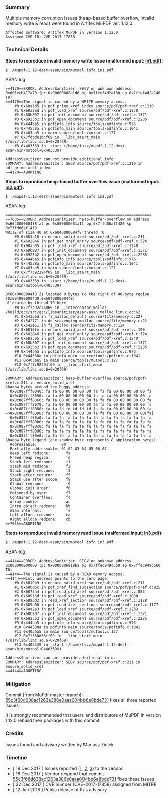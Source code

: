 ### Summary

Multiple memory corruption issues (heap-based buffer overflow, invalid memory write & read) were found in Artifex MuPDF ver. 1.12.0.

```
Affected Software: Artifex MuPDF in version 1.12.0
Assigned CVE-ID: CVE-2017-17858
```

### Technical Details

**Steps to reproduce invalid memory write issue (malformed input: [in1.pdf](mzet-adv-2017-01/in1.pdf)):**

```
$ ./mupdf-1.12-dest-asan/bin/mutool info in1.pdf
```

ASAN log:

```
==4170==ERROR: AddressSanitizer: SEGV on unknown address 0x601ecb417a70 (pc 0x00000068a1d6 bp 0x7ffef4d2a180 sp 0x7ffef4d2a140 T0)
==4170==The signal is caused by a WRITE memory access.
    #0 0x68a1d5 in pdf_prime_xref_index source/pdf/pdf-xref.c:1210
    #1 0x68a2ed in pdf_load_xref source/pdf/pdf-xref.c:1238
    #2 0x68b807 in pdf_init_document source/pdf/pdf-xref.c:1371
    #3 0x6925b2 in pdf_open_document source/pdf/pdf-xref.c:2285
    #4 0x444ba5 in pdfinfo_info source/tools/pdfinfo.c:976
    #5 0x44538a in pdfinfo_main source/tools/pdfinfo.c:1041
    #6 0x403aa5 in main source/tools/mutool.c:127
    #7 0x7fdbde1bcf69 in __libc_start_main (/usr/lib/libc.so.6+0x20f69)
    #8 0x403339 in _start (/home/fuzz/mupdf-1.12-dest-asan/bin/mutool+0x403339)

AddressSanitizer can not provide additional info.
SUMMARY: AddressSanitizer: SEGV source/pdf/pdf-xref.c:1210 in pdf_prime_xref_index
==4170==ABORTING
```

**Steps to reproduce heap-based buffer overflow issue (malformed input: [in2.pdf](mzet-adv-2017-01/in2.pdf)):**

```
$ ./mupdf-1.12-dest-asan/bin/mutool info in2.pdf
```

ASAN log:

```
=================================================================
==7635==ERROR: AddressSanitizer: heap-buffer-overflow on address 0x6040000004f8 at pc 0x000000681a11 bp 0x7ffd06af1420 sp 0x7ffd06af1410
WRITE of size 40 at 0x6040000004f8 thread T0
    #0 0x681a10 in ensure_solid_xref source/pdf/pdf-xref.c:211
    #1 0x682846 in pdf_get_xref_entry source/pdf/pdf-xref.c:324
    #2 0x68a305 in pdf_load_xref source/pdf/pdf-xref.c:1240
    #3 0x68b807 in pdf_init_document source/pdf/pdf-xref.c:1371
    #4 0x6925b2 in pdf_open_document source/pdf/pdf-xref.c:2285
    #5 0x444ba5 in pdfinfo_info source/tools/pdfinfo.c:976
    #6 0x44538a in pdfinfo_main source/tools/pdfinfo.c:1041
    #7 0x403aa5 in main source/tools/mutool.c:127
    #8 0x7f7c92294f69 in __libc_start_main (/usr/lib/libc.so.6+0x20f69)
    #9 0x403339 in _start (/home/fuzz/mupdf-1.12-dest-asan/bin/mutool+0x403339)

0x6040000004f8 is located 0 bytes to the right of 40-byte region [0x6040000004d0,0x6040000004f8)
allocated by thread T0 here:
    #0 0x7f7c92c74860 in __interceptor_malloc /build/gcc/src/gcc/libsanitizer/asan/asan_malloc_linux.cc:62
    #1 0x54356d in fz_malloc_default source/fitz/memory.c:227
    #2 0x542771 in do_scavenging_malloc source/fitz/memory.c:22
    #3 0x542e51 in fz_calloc source/fitz/memory.c:124
    #4 0x6816fe in ensure_solid_xref source/pdf/pdf-xref.c:190
    #5 0x682846 in pdf_get_xref_entry source/pdf/pdf-xref.c:324
    #6 0x68a305 in pdf_load_xref source/pdf/pdf-xref.c:1240
    #7 0x68b807 in pdf_init_document source/pdf/pdf-xref.c:1371
    #8 0x6925b2 in pdf_open_document source/pdf/pdf-xref.c:2285
    #9 0x444ba5 in pdfinfo_info source/tools/pdfinfo.c:976
    #10 0x44538a in pdfinfo_main source/tools/pdfinfo.c:1041
    #11 0x403aa5 in main source/tools/mutool.c:127
    #12 0x7f7c92294f69 in __libc_start_main (/usr/lib/libc.so.6+0x20f69)

SUMMARY: AddressSanitizer: heap-buffer-overflow source/pdf/pdf-xref.c:211 in ensure_solid_xref
Shadow bytes around the buggy address:
  0x0c087fff8040: fa fa 00 00 00 00 00 fa fa fa 00 00 00 00 00 fa
  0x0c087fff8050: fa fa 00 00 00 00 00 fa fa fa 00 00 00 00 00 fa
  0x0c087fff8060: fa fa 00 00 00 00 00 fa fa fa 00 00 00 00 00 fa
  0x0c087fff8070: fa fa 00 00 00 00 00 fa fa fa 00 00 00 00 00 fa
  0x0c087fff8080: fa fa fd fd fd fd fd fa fa fa 00 00 00 00 00 fa
=>0x0c087fff8090: fa fa 00 00 00 00 00 fa fa fa 00 00 00 00 00[fa]
  0x0c087fff80a0: fa fa fa fa fa fa fa fa fa fa fa fa fa fa fa fa
  0x0c087fff80b0: fa fa fa fa fa fa fa fa fa fa fa fa fa fa fa fa
  0x0c087fff80c0: fa fa fa fa fa fa fa fa fa fa fa fa fa fa fa fa
  0x0c087fff80d0: fa fa fa fa fa fa fa fa fa fa fa fa fa fa fa fa
  0x0c087fff80e0: fa fa fa fa fa fa fa fa fa fa fa fa fa fa fa fa
Shadow byte legend (one shadow byte represents 8 application bytes):
  Addressable:           00
  Partially addressable: 01 02 03 04 05 06 07 
  Heap left redzone:       fa
  Freed heap region:       fd
  Stack left redzone:      f1
  Stack mid redzone:       f2
  Stack right redzone:     f3
  Stack after return:      f5
  Stack use after scope:   f8
  Global redzone:          f9
  Global init order:       f6
  Poisoned by user:        f7
  Container overflow:      fc
  Array cookie:            ac
  Intra object redzone:    bb
  ASan internal:           fe
  Left alloca redzone:     ca
  Right alloca redzone:    cb
==7635==ABORTING
```

**Steps to reproduce invalid memory read issue (malformed input: [in3.pdf](mzet-adv-2017-01/in3.pdf)):**

```
$ ./mupdf-1.12-dest-asan/bin/mutool info in3.pdf
```

ASAN log:

```
==4144==ERROR: AddressSanitizer: SEGV on unknown address 0x000000000000 (pc 0x0000006819ba bp 0x7ffec949c5b0 sp 0x7ffec949c560 T0)
==4144==The signal is caused by a READ memory access.
==4144==Hint: address points to the zero page.
    #0 0x6819b9 in ensure_solid_xref source/pdf/pdf-xref.c:211
    #1 0x686d6c in pdf_xref_find_subsection source/pdf/pdf-xref.c:825
    #2 0x6873a4 in pdf_read_old_xref source/pdf/pdf-xref.c:882
    #3 0x68916d in pdf_read_xref source/pdf/pdf-xref.c:1080
    #4 0x6896d3 in read_xref_section source/pdf/pdf-xref.c:1128
    #5 0x689d00 in pdf_read_xref_sections source/pdf/pdf-xref.c:1177
    #6 0x68a2a3 in pdf_load_xref source/pdf/pdf-xref.c:1233
    #7 0x68b807 in pdf_init_document source/pdf/pdf-xref.c:1371
    #8 0x6925b2 in pdf_open_document source/pdf/pdf-xref.c:2285
    #9 0x444ba5 in pdfinfo_info source/tools/pdfinfo.c:976
    #10 0x44538a in pdfinfo_main source/tools/pdfinfo.c:1041
    #11 0x403aa5 in main source/tools/mutool.c:127
    #12 0x7f360d36ff69 in __libc_start_main (/usr/lib/libc.so.6+0x20f69)
    #13 0x403339 in _start (/home/fuzz/mupdf-1.12-dest-asan/bin/mutool+0x403339)

AddressSanitizer can not provide additional info.
SUMMARY: AddressSanitizer: SEGV source/pdf/pdf-xref.c:211 in ensure_solid_xref
==4144==ABORTING
```

### Mitigation

Commit (from MuPdf master branch): [55c3f68d638ac1263a386e0aaa004bb6e8bde731](http://git.ghostscript.com/?p=mupdf.git;a=commit;h=55c3f68d638ac1263a386e0aaa004bb6e8bde731) fixes all three reported issues.

It is strongly recommended that users and distributors of MuPDF in version 1.12.0 rebuild their packages with this commit.

### Credits

Issues found and advisory written by Mariusz Ziulek.

### Timeline

- [ 18 Dec 2017 ] Issues reported ([1](https://bugs.ghostscript.com/show_bug.cgi?id=698819), [2](https://bugs.ghostscript.com/show_bug.cgi?id=698820), [3](https://bugs.ghostscript.com/show_bug.cgi?id=698821)) to the vendor
- [ 18 Dec 2017 ] Vendor respond that commit [55c3f68d638ac1263a386e0aaa004bb6e8bde731](http://git.ghostscript.com/?p=mupdf.git;a=commit;h=55c3f68d638ac1263a386e0aaa004bb6e8bde731) fixes these issues
- [ 22 Dec 2017 ] CVE number (CVE-2017-17858) assigned from MITRE
- [ 12 Jan 2018 ] Public release of this advisory
